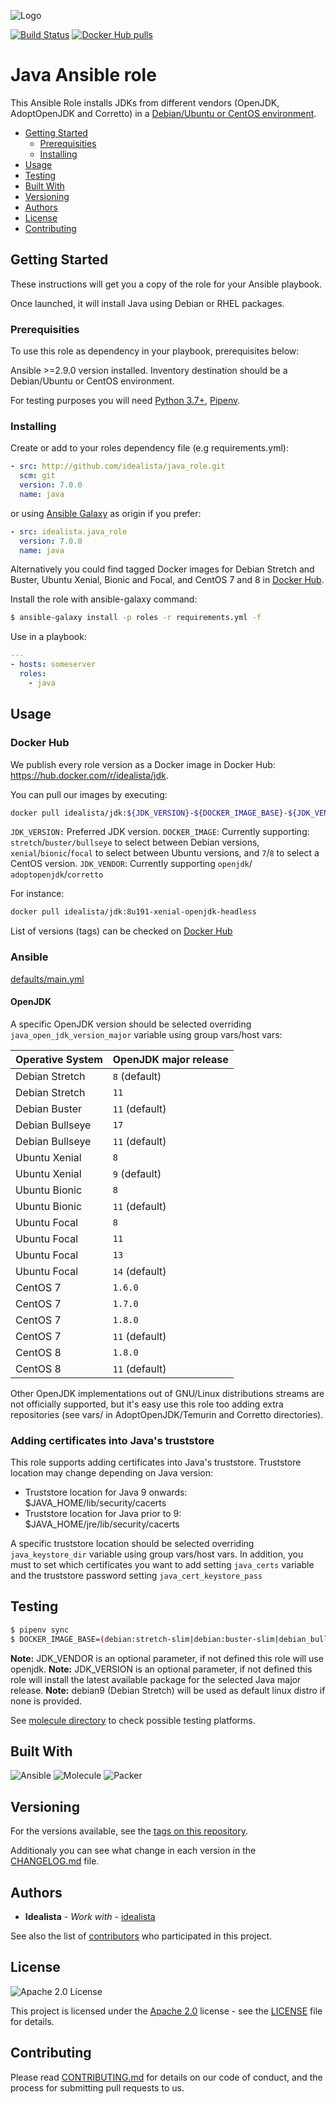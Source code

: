 ![Logo](https://raw.githubusercontent.com/idealista/java_role/master/logo.gif)

[![Build Status](https://app.travis-ci.com/idealista/java_role.png)](https://app.travis-ci.com/idealista/java_role)
[![Docker Hub pulls](https://img.shields.io/docker/pulls/idealista/jdk.svg)](https://hub.docker.com/r/idealista/jdk/)

# Java Ansible role

This Ansible Role installs JDKs from different vendors (OpenJDK, AdoptOpenJDK and Corretto) in a [Debian/Ubuntu or CentOS environment](https://github.com/idealista/java_role/blob/master/meta/main.yml#L7).

- [Getting Started](#getting-started)
	- [Prerequisities](#prerequisities)
	- [Installing](#installing)
- [Usage](#usage)
- [Testing](#testing)
- [Built With](#built-with)
- [Versioning](#versioning)
- [Authors](#authors)
- [License](#license)
- [Contributing](#contributing)

## Getting Started

These instructions will get you a copy of the role for your Ansible playbook.

Once launched, it will install Java using Debian or RHEL packages.

### Prerequisities

To use this role as dependency in your playbook, prerequisites below:

Ansible >=2.9.0 version installed.
Inventory destination should be a Debian/Ubuntu or CentOS environment.

For testing purposes you will need [Python 3.7+](https://www.python.org/downloads/release/python-377/), [Pipenv](https://github.com/pypa/pipenv).

### Installing

Create or add to your roles dependency file (e.g requirements.yml):

```yml
- src: http://github.com/idealista/java_role.git
  scm: git
  version: 7.0.0
  name: java
```

or using [Ansible Galaxy](https://galaxy.ansible.com/idealista/java_role/) as origin if you prefer:

```yml
- src: idealista.java_role
  version: 7.0.0
  name: java
```

Alternatively you could find tagged Docker images for Debian Stretch and Buster, Ubuntu Xenial, Bionic and Focal, and CentOS 7 and 8 in [Docker Hub](https://hub.docker.com/r/idealista/jdk/).

Install the role with ansible-galaxy command:

```sh
$ ansible-galaxy install -p roles -r requirements.yml -f
```

Use in a playbook:

```yml
---
- hosts: someserver
  roles:
    - java
```

## Usage

### Docker Hub

We publish every role version as a Docker image in Docker Hub: https://hub.docker.com/r/idealista/jdk.

You can pull our images by executing:

```bash
docker pull idealista/jdk:${JDK_VERSION}-${DOCKER_IMAGE_BASE}-${JDK_VENDOR}headless)
```

`JDK_VERSION:` Preferred JDK version.
`DOCKER_IMAGE`: Currently supporting: `stretch`/`buster/bullseye` to select between Debian versions, `xenial`/`bionic`/`focal` to select between Ubuntu versions, and `7`/`8` to select a CentOS version.
`JDK_VENDOR`: Currently supporting `openjdk`/ `adoptopenjdk`/`corretto`

For instance:

```bash
docker pull idealista/jdk:8u191-xenial-openjdk-headless
```

List of versions (tags) can be checked on [Docker Hub](https://cloud.docker.com/repository/docker/idealista/jdk/tags)

### Ansible

[defaults/main.yml](https://github.com/idealista/java_role/blob/master/defaults/main.yml)

#### OpenJDK

A specific OpenJDK version should be selected overriding `java_open_jdk_version_major` variable using group vars/host vars:

Operative System | OpenJDK major release
--- | ---
Debian Stretch | `8` (default)
Debian Stretch | `11`
Debian Buster | `11` (default)
Debian Bullseye | `17`
Debian Bullseye | `11` (default)
Ubuntu Xenial | `8`
Ubuntu Xenial | `9` (default)
Ubuntu Bionic | `8`
Ubuntu Bionic | `11` (default)
Ubuntu Focal | `8`
Ubuntu Focal | `11`
Ubuntu Focal | `13`
Ubuntu Focal | `14` (default)
CentOS 7 | `1.6.0`
CentOS 7 | `1.7.0`
CentOS 7 | `1.8.0`
CentOS 7 | `11` (default)
CentOS 8 | `1.8.0`
CentOS 8 | `11` (default)

Other OpenJDK implementations out of GNU/Linux distributions streams are not officially supported, but it's easy use this role too adding extra repositories (see vars/ in AdoptOpenJDK/Temurin and Corretto directories).

### Adding certificates into Java's truststore

This role supports adding certificates into Java's truststore. Truststore location may change depending on Java version:

- Truststore location for Java 9 onwards: $JAVA_HOME/lib/security/cacerts
- Truststore location for Java prior to 9: $JAVA_HOME/jre/lib/security/cacerts

A specific truststore location should be selected overriding `java_keystore_dir` variable using group vars/host vars. In addition, you must to set which certificates you want to add setting `java_certs` variable and the truststore password setting `java_cert_keystore_pass`

## Testing

```sh
$ pipenv sync
$ DOCKER_IMAGE_BASE=(debian:stretch-slim|debian:buster-slim|debian_bullseye-slim|amd64/ubuntu:xenial|amd64/ubuntu:bionic|amd64/ubuntu:focal|centos:7|centos:8) JDK_VENDOR=(`java_jdk_version` openjdk|adoptopenjdk|corretto) JDK_MAJOR=(`java_open_jdk_version_major` see [.travis.yml](.travis.yml) file to check supported versions) JDK_VERSION=(`java_open_jdk_version` see [.travis.yml](.travis.yml) file to check supported versions) pipenv run molecule test
```
**Note:** JDK_VENDOR is an optional parameter, if not defined this role will use openjdk.
**Note:** JDK_VERSION is an optional parameter, if not defined this role will install the latest available package for the selected Java major release.
**Note:** debian9 (Debian Stretch) will be used as default linux distro if none is provided.

See [molecule directory](https://github.com/idealista/java_role/tree/master/molecule) to check possible testing platforms.

## Built With

![Ansible](https://img.shields.io/badge/ansible-4.4.0-green.svg)
![Molecule](https://img.shields.io/badge/molecule-3.4.0-green.svg)
![Packer](https://img.shields.io/badge/packer-1.3.4.0-green.svg)

## Versioning

For the versions available, see the [tags on this repository](https://github.com/idealista/java_role/tags).

Additionaly you can see what change in each version in the [CHANGELOG.md](CHANGELOG.md) file.

## Authors

* **Idealista** - *Work with* - [idealista](https://github.com/idealista)

See also the list of [contributors](https://github.com/idealista/java_role/contributors) who participated in this project.

## License

![Apache 2.0 License](https://img.shields.io/hexpm/l/plug.svg)

This project is licensed under the [Apache 2.0](https://www.apache.org/licenses/LICENSE-2.0) license - see the [LICENSE](LICENSE) file for details.

## Contributing

Please read [CONTRIBUTING.md](.github/CONTRIBUTING.md) for details on our code of conduct, and the process for submitting pull requests to us.
